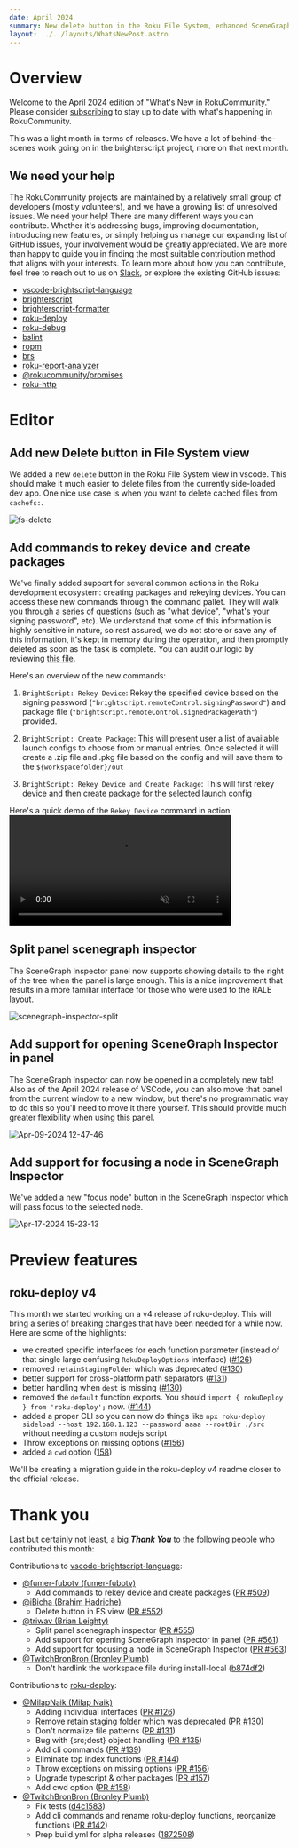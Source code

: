 ```yaml
---
date: April 2024
summary: New delete button in the Roku File System, enhanced SceneGraph Inspector features, and preparations for the roku-deploy v4 release.
layout: ../../layouts/WhatsNewPost.astro
---
```

# Overview
Welcome to the April 2024 edition of "What's New in RokuCommunity." Please consider <a target="_blank" href="https://rokucommunity.substack.com/">subscribing</a> to stay up to date with what's happening in RokuCommunity.

This was a light month in terms of releases. We have a lot of behind-the-scenes work going on in the brighterscript project, more on that next month.

## We need your help
The RokuCommunity projects are maintained by a relatively small group of developers (mostly volunteers), and we have a growing list of unresolved issues. We need your help! There are many different ways you can contribute. Whether it's addressing bugs, improving documentation, introducing new features, or simply helping us manage our expanding list of GitHub issues, your involvement would be greatly appreciated. We are more than happy to guide you in finding the most suitable contribution method that aligns with your interests. To learn more about how you can contribute, feel free to reach out to us on [Slack](https://join.slack.com/t/rokudevelopers/shared_invite/zt-4vw7rg6v-NH46oY7hTktpRIBM_zGvwA), or explore the existing GitHub issues:

-   [vscode-brightscript-language](https://github.com/rokucommunity/vscode-brightscript-language/issues)
-   [brighterscript](https://github.com/rokucommunity/brighterscript/issues)
-   [brighterscript-formatter](https://github.com/rokucommunity/brighterscript-formatter/issues)
-   [roku-deploy](https://github.com/rokucommunity/roku-deploy/issues)
-   [roku-debug](https://github.com/rokucommunity/roku-debug/issues)
-   [bslint](https://github.com/rokucommunity/bslint/issues)
-   [ropm](https://github.com/rokucommunity/ropm/issues)
-   [brs](https://github.com/rokucommunity/brs/issues)
-   [roku-report-analyzer](https://github.com/rokucommunity/roku-report-analyzer/issues)
-   [@rokucommunity/promises](https://github.com/rokucommunity/promises/issues)
-   [roku-http](https://github.com/rokucommunity/roku-http)


# Editor
## Add new Delete button in File System view
<!-- 2024-03-11 (for v2.47.0 released on 2024-04-01), https://github.com/RokuCommunity/vscode-brightscript-language/pull/552 -->
We added a new `delete` button in the Roku File System view in vscode. This should make it much easier to delete files from the currently side-loaded dev app. One nice use case is when you want to delete cached files from `cachefs:`.

![fs-delete](https://github.com/rokucommunity/vscode-brightscript-language/assets/17722782/35e09021-3fbf-43f9-a9f4-b80cb71597f0)


## Add commands to rekey device and create packages
<!-- 2024-03-12 (for v2.47.0 released on 2024-04-01), https://github.com/RokuCommunity/vscode-brightscript-language/pull/509 -->
We've finally added support for several common actions in the Roku development ecosystem: creating packages and rekeying devices. You can access these new commands through the command pallet. They will walk you through a series of questions (such as "what device", "what's your signing password", etc). We understand that some of this information is highly sensitive in nature, so rest assured, we do not store or save any of this information, it's kept in memory during the operation, and then promptly deleted as soon as the task is complete. You can audit our logic by reviewing [this file](https://github.com/rokucommunity/vscode-brightscript-language/blob/master/src/commands/RekeyAndPackageCommand.ts).

Here's an overview of the new commands:

1. `BrightScript: Rekey Device`: Rekey the specified device based on the signing password (`"brightscript.remoteControl.signingPassword"`) and package file (`"brightscript.remoteControl.signedPackagePath"`) provided.

2. `BrightScript: Create Package`: This will present user a list of available launch configs to choose from or manual entries. Once selected it will create a .zip file and .pkg file based on the config and will save them  to the `${workspacefolder}/out`

3. `BrightScript: Rekey Device and Create Package`: This will first rekey device and then create package for the selected launch config

Here's a quick demo of the `Rekey Device` command in action:
<video src="https://github.com/user-attachments/assets/47c40787-c1d7-4ea8-88af-f90df71be0b4" data-canonical-src="https://github.com/user-attachments/assets/47c40787-c1d7-4ea8-88af-f90df71be0b4" controls="controls" muted="muted" class="d-block rounded-bottom-2 border-top width-fit" style="max-height:640px; min-height: 200px">



## Split panel scenegraph inspector
<!-- 2024-03-27 (for v2.47.0 released on 2024-04-01), https://github.com/RokuCommunity/vscode-brightscript-language/pull/555 -->
The SceneGraph Inspector panel now supports showing details to the right of the tree when the panel is large enough. This is a nice improvement that results in a more familiar interface for those who were used to the RALE layout.

![scenegraph-inspector-split](https://github.com/rokucommunity/vscode-brightscript-language/assets/2544493/238430b4-799c-4fbd-a3e1-bbf6772246a3)


## Add support for opening SceneGraph Inspector in panel
<!-- 2024-04-10 (for v2.48.0 released on 2024-04-11), https://github.com/RokuCommunity/vscode-brightscript-language/pull/561 -->
The SceneGraph Inspector can now be opened in a completely new tab! Also as of the April 2024 release of VSCode, you can also move that panel from the current window to a new window, but there's no programmatic way to do this so you'll need to move it there yourself. This should provide much greater flexibility when using this panel.

![Apr-09-2024 12-47-46](https://github.com/rokucommunity/vscode-brightscript-language/assets/1753881/c66486f4-543d-4b9b-b765-09670da672b7)



## Add support for focusing a node in SceneGraph Inspector
<!-- 2024-04-17 (for v2.48.1 released on 2024-04-23), https://github.com/RokuCommunity/vscode-brightscript-language/pull/563 -->
We've added a new "focus node" button in the SceneGraph Inspector which will pass focus to the selected node.

![Apr-17-2024 15-23-13](https://github.com/rokucommunity/vscode-brightscript-language/assets/1753881/a0acf3a0-31f9-4ddb-9037-31eabe06f0e9)


# Preview features
<!-- any alpha/beta changes across all projects should be documented here and not in their primary area above-->
## roku-deploy v4
<!-- 2023-12-01 (for v4.0.0-alpha.0 released on 2024-04-16), https://github.com/RokuCommunity/roku-deploy/pull/126 -->
<!-- 2023-12-04 (for v4.0.0-alpha.0 released on 2024-04-16), https://github.com/RokuCommunity/roku-deploy/pull/130 -->
<!-- 2023-12-14 (for v4.0.0-alpha.0 released on 2024-04-16), https://github.com/RokuCommunity/roku-deploy/pull/131 -->
<!-- 2024-01-17 (for v4.0.0-alpha.0 released on 2024-04-16), https://github.com/RokuCommunity/roku-deploy/pull/135 -->
<!-- 2024-02-06 (for v4.0.0-alpha.0 released on 2024-04-16), https://github.com/RokuCommunity/roku-deploy/pull/139 -->
<!-- 2024-02-06 (for v4.0.0-alpha.0 released on 2024-04-16), https://github.com/RokuCommunity/roku-deploy/pull/144 -->
<!-- 2024-03-20 (for v4.0.0-alpha.0 released on 2024-04-16), https://github.com/RokuCommunity/roku-deploy/pull/142 -->
<!-- 2024-03-26 (for v4.0.0-alpha.0 released on 2024-04-16), https://github.com/RokuCommunity/roku-deploy/pull/156 -->
<!-- 2024-04-01 (for v4.0.0-alpha.0 released on 2024-04-16), https://github.com/RokuCommunity/roku-deploy/pull/157 -->
<!-- 2024-04-16 (for v4.0.0-alpha.0 released on 2024-04-16), https://github.com/RokuCommunity/roku-deploy/pull/158 -->
This month we started working on a v4 release of roku-deploy. This will bring a series of breaking changes that have been needed for a while now. Here are some of the highlights:
 - we created specific interfaces for each function parameter (instead of that single large confusing `RokuDeployOptions` interface) ([#126](https://github.com/RokuCommunity/roku-deploy/pull/126))
 - removed `retainStagingFolder` which was deprecated ([#130](https://github.com/RokuCommunity/roku-deploy/pull/130))
 - better support for cross-platform path separators ([#131](https://github.com/RokuCommunity/roku-deploy/pull/131))
 - better handling when `dest` is missing ([#130](https://github.com/RokuCommunity/roku-deploy/pull/135))
 - removed the `default` function exports. You should `import { rokuDeploy } from 'roku-deploy';` now. ([#144](https://github.com/RokuCommunity/roku-deploy/pull/144))
 - added a proper CLI so you can now do things like `npx roku-deploy sideload --host 192.168.1.123 --password aaaa --rootDir ./src` without needing a custom nodejs script
 - Throw exceptions on missing options ([#156](https://github.com/RokuCommunity/roku-deploy/pull/156))
 - added a `cwd` option ([158](https://github.com/RokuCommunity/roku-deploy/pull/158))


We'll be creating a migration guide in the roku-deploy v4 readme closer to the official release.

# Thank you

Last but certainly not least, a big **_Thank You_** to the following people who contributed this month:

Contributions to [vscode-brightscript-language](https://github.com/RokuCommunity/vscode-brightscript-language):

-   [@fumer-fubotv (fumer-fubotv)](https://github.com/fumer-fubotv)
    -   Add commands to rekey device and create packages ([PR #509](https://github.com/RokuCommunity/vscode-brightscript-language/pull/509))
-   [@iBicha (Brahim Hadriche)](https://github.com/iBicha)
    -   Delete button in FS view ([PR #552](https://github.com/RokuCommunity/vscode-brightscript-language/pull/552))
-   [@triwav (Brian Leighty)](https://github.com/triwav)
    -   Split panel scenegraph inspector ([PR #555](https://github.com/RokuCommunity/vscode-brightscript-language/pull/555))
    -   Add support for opening SceneGraph Inspector in panel ([PR #561](https://github.com/RokuCommunity/vscode-brightscript-language/pull/561))
    -   Add support for focusing a node in SceneGraph Inspector ([PR #563](https://github.com/RokuCommunity/vscode-brightscript-language/pull/563))
-   [@TwitchBronBron (Bronley Plumb)](https://github.com/TwitchBronBron)
    -   Don't hardlink the workspace file during install-local ([b874df2](https://github.com/RokuCommunity/vscode-brightscript-language/commit/b874df2))

Contributions to [roku-deploy](https://github.com/RokuCommunity/roku-deploy):

-   [@MilapNaik (Milap Naik)](https://github.com/MilapNaik)
    -   Adding individual interfaces ([PR #126](https://github.com/RokuCommunity/roku-deploy/pull/126))
    -   Remove retain staging folder which was deprecated ([PR #130](https://github.com/RokuCommunity/roku-deploy/pull/130))
    -   Don't normalize file patterns ([PR #131](https://github.com/RokuCommunity/roku-deploy/pull/131))
    -   Bug with {src;dest} object handling ([PR #135](https://github.com/RokuCommunity/roku-deploy/pull/135))
    -   Add cli commands ([PR #139](https://github.com/RokuCommunity/roku-deploy/pull/139))
    -   Eliminate top index functions ([PR #144](https://github.com/RokuCommunity/roku-deploy/pull/144))
    -   Throw exceptions on missing options ([PR #156](https://github.com/RokuCommunity/roku-deploy/pull/156))
    -   Upgrade typescript & other packages ([PR #157](https://github.com/RokuCommunity/roku-deploy/pull/157))
    -   Add cwd option ([PR #158](https://github.com/RokuCommunity/roku-deploy/pull/158))
-   [@TwitchBronBron (Bronley Plumb)](https://github.com/TwitchBronBron)
    -   Fix tests ([d4c1583](https://github.com/RokuCommunity/roku-deploy/commit/d4c1583))
    -   Add cli commands and rename roku-deploy functions, reorganize functions ([PR #142](https://github.com/RokuCommunity/roku-deploy/pull/142))
    -   Prep build.yml for alpha releases ([1872508](https://github.com/RokuCommunity/roku-deploy/commit/1872508))
